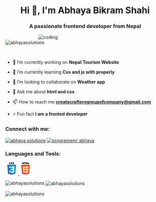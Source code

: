 <h1 align="center">Hi 👋, I'm Abhaya Bikram Shahi</h1>
<h3 align="center">A passionate frontend developer from Nepal</h3>

<img align="right" alt="coding" width="400" src="https://cdn.dribbble.com/users/1162077/screenshots/3848914/programmer.gif">

<p align="left"> <img src="https://komarev.com/ghpvc/?username=abhayasolutions&label=Profile%20views&color=0e75b6&style=flat" alt="abhayasolutions" /> </p>

<p align="left"> <a href="https://twitter.com/" target="blank"><img src="https://img.shields.io/twitter/follow/?logo=twitter&style=for-the-badge" alt="" /></a> </p>

- 🔭 I’m currently working on **Nepal Tourism Website**

- 🌱 I’m currently learning **Css and js with properly**

- 👯 I’m looking to collaborate on **Weather app**

- 💬 Ask me about **html and css**

- 📫 How to reach me **createcraftersgroupofcompany@gmail.com**

- ⚡ Fun fact **I am a fronted developer**

<h3 align="left">Connect with me:</h3>
<p align="left">
<a href="https://linkedin.com/in/abhaya solutions" target="blank"><img align="center" src="https://raw.githubusercontent.com/rahuldkjain/github-profile-readme-generator/master/src/images/icons/Social/linked-in-alt.svg" alt="abhaya solutions" height="30" width="40" /></a>
<a href="https://fb.com/programemr abhaya" target="blank"><img align="center" src="https://raw.githubusercontent.com/rahuldkjain/github-profile-readme-generator/master/src/images/icons/Social/facebook.svg" alt="programemr abhaya" height="30" width="40" /></a>
</p>

<h3 align="left">Languages and Tools:</h3>
<p align="left"> <a href="https://www.w3schools.com/css/" target="_blank" rel="noreferrer"> <img src="https://raw.githubusercontent.com/devicons/devicon/master/icons/css3/css3-original-wordmark.svg" alt="css3" width="40" height="40"/> </a> <a href="https://www.w3.org/html/" target="_blank" rel="noreferrer"> <img src="https://raw.githubusercontent.com/devicons/devicon/master/icons/html5/html5-original-wordmark.svg" alt="html5" width="40" height="40"/> </a> </p>

<p><img align="left" src="https://github-readme-stats.vercel.app/api/top-langs?username=abhayasolutions&show_icons=true&locale=en&layout=compact" alt="abhayasolutions" /></p>

<p>&nbsp;<img align="center" src="https://github-readme-stats.vercel.app/api?username=abhayasolutions&show_icons=true&locale=en" alt="abhayasolutions" /></p>

<p><img align="center" src="https://github-readme-streak-stats.herokuapp.com/?user=abhayasolutions&" alt="abhayasolutions" /></p>
